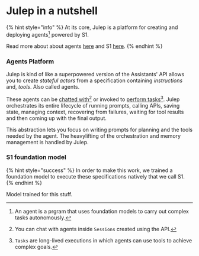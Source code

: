 # Julep in a nutshell

{% hint style="info" %}
At its core, Julep is a platform for creating and deploying agents[^1] powered by S1.

Read more about about agents [here](../concepts/agents.md) and S1 [here](../concepts/lame.md).
{% endhint %}

### Agents Platform

Julep is kind of like a superpowered version of the Assistants' API allows you to create _stateful actors_ from a specification containing _instructions_ and, _tools_. Also called agents.

These agents can be [chatted with](#user-content-fn-2)[^2] or invoked to [perform tasks](#user-content-fn-3)[^3]. Julep orchestrates its entire lifecycle of running prompts, calling APIs, saving state, managing context, recovering from failures, waiting for tool results and then coming up with the final output.

This abstraction lets you focus on writing prompts for planning and the tools needed by the agent. The heavylifting of the orchestration and memory management is handled by Julep.

### S1  foundation model

{% hint style="success" %}
In order to make this work, we trained a foundation model to execute these specifications natively that we call S1.&#x20;
{% endhint %}

Model trained for this stuff.

[^1]: An agent is a prgram that uses foundation models to carry out complex tasks autonomously.

[^2]: You can chat with agents inside `Sessions` created using the API.

[^3]: `Tasks` are long-lived executions in which agents can use tools to achieve complex goals.
